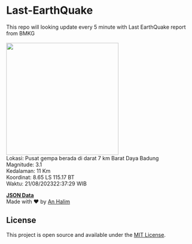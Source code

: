 # Last-EarthQuake
This repo will looking update every 5 minute with Last EarthQuake report from BMKG
<br>
<br>
<img src="https://static.bmkg.go.id/20230821223729.mmi.jpg" width="300"/>
<br>
Lokasi: Pusat gempa berada di darat 7 km Barat Daya Badung <br>
Magnitude: 3.1 <br>
Kedalaman: 11 Km <br>
Koordinat: 8.65 LS 115.17 BT <br>
Waktu: 21/08/202322:37:29 WIB <br>

<a href="./data/data.json">**JSON Data**</a>
<br>
Made with ❤️ by <a href="https://github.com/an-halim">An Halim</a>
## License

This project is open source and available under the [MIT License](LICENSE).
